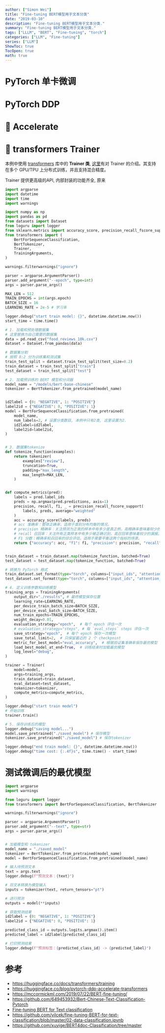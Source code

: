 ```yaml
---
author: ["Simon Wei"]
title: "Fine-tuning BERT模型用于文本分类"
date: "2019-03-10"
description: "Fine-tuning BERT模型用于文本分类."
summary: "Fine-tuning BERT模型用于文本分类."
tags: ["LLLM", "BERT", "Fine-tuning", "torch"]
categories: ["LLM", "Fine-tuning"]
series: ["LLM"]
ShowToc: true
TocOpen: true
math: true
---
```


# PyTorch 单卡微调

# PyTorch DDP

# :hugs: Accelerate

# :hugs: transformers Trainer

本例中使用 [transformers](https://github.com/huggingface/transformers) 库中的 **Trainer 类**, [这里](https://huggingface.co/docs/transformers/en/main_classes/trainer)有对 Trainer 的介绍。其支持在多个 GPU/TPU 上分布式训练，并且支持混合精度。

Trainer 提供更高级的API, 内部封装的功能齐全, 原来

```py
import argparse
import datetime
import time
import warnings

import numpy as np
import pandas as pd
from datasets import Dataset
from loguru import logger
from sklearn.metrics import accuracy_score, precision_recall_fscore_support
from transformers import (
    BertForSequenceClassification,
    BertTokenizer,
    Trainer,
    TrainingArguments,
)

warnings.filterwarnings("ignore")

parser = argparse.ArgumentParser()
parser.add_argument("--epoch", type=int)
args = parser.parse_args()

MAX_LEN = 512
TRAIN_EPOCHS = int(args.epoch)
BATCH_SIZE = 16
LEARNING_RATE = 2e-5 # 学习率

logger.debug("start train model: {}", datetime.datetime.now())
start_time = time.time()

# 1. 加载和预处理数据集
# 这里替换为自己需要的数据集
data = pd.read_csv("food_reviews_10k.csv")
dataset = Dataset.from_pandas(data)

# 数据集分割
# 按照 8:2 分为训练集和测试集
train_test_split = dataset.train_test_split(test_size=0.2)
train_dataset = train_test_split["train"]
test_dataset = train_test_split["test"]

# 2. 加载预训练的 BERT 模型和分词器
model_name = "/models/bert-base-chinese"
tokenizer = BertTokenizer.from_pretrained(model_name)


id2label = {0: "NEGATIVE", 1: "POSITIVE"}
label2id = {"NEGATIVE": 0, "POSITIVE": 1}
model = BertForSequenceClassification.from_pretrained(
    model_name,
    num_labels=2, # 设置分类数目, 本例中只有2类, 这里设置为2.
    id2label=id2label,
    label2id=label2id,
)


# 3. 数据集tokenize
def tokenize_function(examples):
    return tokenizer(
        examples["review"],
        truncation=True,
        padding="max_length",
        max_length=MAX_LEN,
    )


def compute_metrics(pred):
    labels = pred.label_ids
    preds = np.argmax(pred.predictions, axis=1)
    precision, recall, f1, _ = precision_recall_fscore_support(
        labels, preds, average="weighted"
    )
    acc = accuracy_score(labels, preds)
    # acc 准确率：整体正确率，适用于类别分布均衡的情况。
    # precision 精确率：关注预测为正类的样本中有多少是真正例，高精确率意味着较少的误报。
    # recall 召回率：关注所有正类样本中有多少被正确识别，高召回率意味着较少的漏报。
    # F1 分数：精确率和召回率的综合评估，适用于需要平衡这两个指标的场景。
    return {"accuracy": acc, "f1": f1, "precision": precision, "recall": recall}


train_dataset = train_dataset.map(tokenize_function, batched=True)
test_dataset = test_dataset.map(tokenize_function, batched=True)

# 转换为 PyTorch 格式
train_dataset.set_format(type="torch", columns=["input_ids", "attention_mask", "label"])
test_dataset.set_format(type="torch", columns=["input_ids", "attention_mask", "label"])

# 4. 定义训练参数和训练模型
training_args = TrainingArguments(
    output_dir="./results", # 最终模型保存位置
    learning_rate=LEARNING_RATE,
    per_device_train_batch_size=BATCH_SIZE,
    per_device_eval_batch_size=BATCH_SIZE,
    num_train_epochs=TRAIN_EPOCHS,
    weight_decay=0.01,
    evaluation_strategy="epoch",  # 每个 epoch 评估一次
    # evaluation_strategy="steps", # 每 `eval_steps` steps 评估一次
    save_strategy="epoch",  # 每个 epoch 保存一次模型
    save_total_limit=2,  # 只保留最近的 2 个 checkpoint
    metric_for_best_model="eval_accuracy",  # 根据验证集准确率保存最优模型
    load_best_model_at_end=True,  # 训练结束时加载最优模型
    log_level="debug",
)

trainer = Trainer(
    model=model,
    args=training_args,
    train_dataset=train_dataset,
    eval_dataset=test_dataset,
    tokenizer=tokenizer,
    compute_metrics=compute_metrics,
)

logger.debug("start train model")
# 开始训练
trainer.train()

# 5. 保存训练后的模型
logger.debug("saving model...")
model.save_pretrained("./saved_model") # 保存模型
tokenizer.save_pretrained("./saved_model") # 保存tokenizer

logger.debug("end train model: {}", datetime.datetime.now())
logger.debug("time cost: {:.4f}s", time.time() - start_time)
```

# 测试微调后的最优模型

```py
import argparse
import warnings

from loguru import logger
from transformers import BertForSequenceClassification, BertTokenizer

warnings.filterwarnings("ignore")

parser = argparse.ArgumentParser()
parser.add_argument("--text", type=str)
args = parser.parse_args()


# 加载模型和 tokenizer
model_name = "./saved_model"
tokenizer = BertTokenizer.from_pretrained(model_name)
model = BertForSequenceClassification.from_pretrained(model_name)

# 输入待预测文本
text = args.text
logger.debug(f"预测文本：{text}")

# 将文本转换为模型输入
inputs = tokenizer(text, return_tensors="pt")

# 进行预测
outputs = model(**inputs)

# 获取预测结果
id2label = {0: "NEGATIVE", 1: "POSITIVE"}
label2id = {"NEGATIVE": 0, "POSITIVE": 1}

predicted_class_id = outputs.logits.argmax().item()
predicted_label = id2label[predicted_class_id]

# 打印预测结果
logger.debug(f"预测标签：{predicted_class_id} -> {predicted_label}")
```

# 参考

- https://huggingface.co/docs/transformers/training
- https://huggingface.co/blog/pytorch-ddp-accelerate-transformers
- https://mccormickml.com/2019/07/22/BERT-fine-tuning/
- https://github.com/649453932/Bert-Chinese-Text-Classification-Pytorch
- [Fine-tuning BERT for Text classification
](https://www.kaggle.com/code/neerajmohan/fine-tuning-bert-for-text-classification)
- https://github.com/vilcek/fine-tuning-BERT-for-text-classification/blob/master/02-data-classification.ipynb
- https://github.com/xuyige/BERT4doc-Classification/tree/master